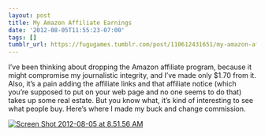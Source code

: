 ```yaml
---
layout: post
title: My Amazon Affiliate Earnings
date: '2012-08-05T11:55:23-07:00'
tags: []
tumblr_url: https://fugugames.tumblr.com/post/110612431651/my-amazon-affiliate-earnings
---
```

I’ve been thinking about dropping the Amazon affiliate program, because it might compromise my journalistic integrity, and I’ve made only $1.70 from it. Also, it’s a pain adding the affiliate links and that affiliate notice (which you’re supposed to put on your web page and no one seems to do that) takes up some real estate. But you know what, it’s kind of interesting to see what people buy. Here’s where I made my buck and change commission.

[![](http://itshardtofondlepenguins.com/wp-content/uploads/2012/08/Screen-Shot-2012-08-05-at-8.51.56-AM.png "Screen Shot 2012-08-05 at 8.51.56 AM")](http://itshardtofondlepenguins.com/wp-content/uploads/2012/08/Screen-Shot-2012-08-05-at-8.51.56-AM.png)


